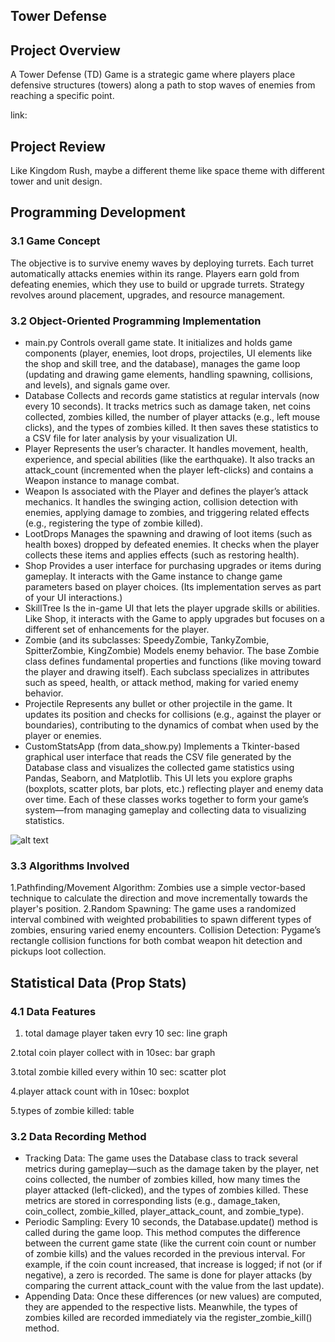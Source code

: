 ##  Tower Defense



##  Project Overview

A Tower Defense (TD) Game is a strategic game where players place defensive structures (towers) along a path to stop waves of enemies from reaching a specific point.

link: 

## Project Review

Like Kingdom Rush, maybe a different theme like space theme with different tower and unit design.


##  Programming Development

###  3.1 Game Concept
The objective is to survive enemy waves by deploying turrets. Each turret automatically attacks enemies within its range. Players earn gold from defeating enemies, which they use to build or upgrade turrets. Strategy revolves around placement, upgrades, and resource management.

### 3.2  Object-Oriented Programming Implementation
- main.py
Controls overall game state. It initializes and holds game components (player, enemies, loot drops, projectiles, UI elements like the shop and skill tree, and the database), manages the game loop (updating and drawing game elements, handling spawning, collisions, and levels), and signals game over.
- Database
Collects and records game statistics at regular intervals (now every 10 seconds). It tracks metrics such as damage taken, net coins collected, zombies killed, the number of player attacks (e.g., left mouse clicks), and the types of zombies killed. It then saves these statistics to a CSV file for later analysis by your visualization UI.
- Player
Represents the user’s character. It handles movement, health, experience, and special abilities (like the earthquake). It also tracks an attack_count (incremented when the player left-clicks) and contains a Weapon instance to manage combat.
- Weapon
Is associated with the Player and defines the player’s attack mechanics. It handles the swinging action, collision detection with enemies, applying damage to zombies, and triggering related effects (e.g., registering the type of zombie killed).
- LootDrops
Manages the spawning and drawing of loot items (such as health boxes) dropped by defeated enemies. It checks when the player collects these items and applies effects (such as restoring health).
- Shop
Provides a user interface for purchasing upgrades or items during gameplay. It interacts with the Game instance to change game parameters based on player choices. (Its implementation serves as part of your UI interactions.)
- SkillTree
Is the in-game UI that lets the player upgrade skills or abilities. Like Shop, it interacts with the Game to apply upgrades but focuses on a different set of enhancements for the player.
- Zombie (and its subclasses: SpeedyZombie, TankyZombie, SpitterZombie, KingZombie)
Models enemy behavior. The base Zombie class defines fundamental properties and functions (like moving toward the player and drawing itself). Each subclass specializes in attributes such as speed, health, or attack method, making for varied enemy behavior.
- Projectile
Represents any bullet or other projectile in the game. It updates its position and checks for collisions (e.g., against the player or boundaries), contributing to the dynamics of combat when used by the player or enemies.
- CustomStatsApp (from data_show.py)
Implements a Tkinter-based graphical user interface that reads the CSV file generated by the Database class and visualizes the collected game statistics using Pandas, Seaborn, and Matplotlib. This UI lets you explore graphs (boxplots, scatter plots, bar plots, etc.) reflecting player and enemy data over time.
Each of these classes works together to form your game’s system—from managing gameplay and collecting data to visualizing statistics.

![alt text](images/image.png)



###  3.3 Algorithms Involved
1.Pathfinding/Movement Algorithm: Zombies use a simple vector-based technique to calculate the direction and move incrementally towards the player's position.
2.Random Spawning: The game uses a randomized interval combined with weighted probabilities to spawn different types of zombies, ensuring varied enemy encounters.
Collision Detection: Pygame’s rectangle collision functions for both combat weapon hit detection and pickups loot collection.

## Statistical Data (Prop Stats)
### 4.1 Data Features

1. total damage player taken evry 10 sec: line graph

2.total coin player collect with in 10sec: bar graph

3.total zombie killed every within 10 sec: scatter plot

4.player attack count with in 10sec: boxplot

5.types of zombie killed: table




### 3.2 Data Recording Method
- Tracking Data:
The game uses the Database class to track several metrics during gameplay—such as the damage taken by the player, net coins collected, the number of zombies killed, how many times the player attacked (left-clicked), and the types of zombies killed. These metrics are stored in corresponding lists (e.g., damage_taken, coin_collect, zombie_killed, player_attack_count, and zombie_type).
- Periodic Sampling:
Every 10 seconds, the Database.update() method is called during the game loop. This method computes the difference between the current game state (like the current coin count or number of zombie kills) and the values recorded in the previous interval. For example, if the coin count increased, that increase is logged; if not (or if negative), a zero is recorded. The same is done for player attacks (by comparing the current attack_count with the value from the last update).
- Appending Data:
Once these differences (or new values) are computed, they are appended to the respective lists. Meanwhile, the types of zombies killed are recorded immediately via the register_zombie_kill() method.
